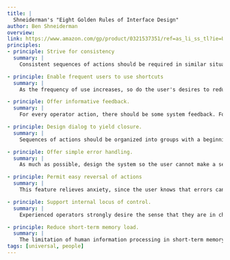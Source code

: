 ```yaml
---
title: |
  Shneiderman's "Eight Golden Rules of Interface Design"
author: Ben Shneiderman
overview:
link: https://www.amazon.com/gp/product/0321537351/ref=as_li_ss_tl?ie=UTF8&camp=1789&creative=390957&creativeASIN=0321537351&linkCode=as2&tag=inusabiwetrus-20
principles:
- principle: Strive for consistency
  summary: |
    Consistent sequences of actions should be required in similar situations; identical terminology should be used in prompts, menus, and help screens; and consistent commands should be employed throughout.

- principle: Enable frequent users to use shortcuts
  summary: |
    As the frequency of use increases, so do the user's desires to reduce the number of interactions and to increase the pace of interaction. Abbreviations, function keys, hidden commands, and macro facilities are very helpful to an expert user.

- principle: Offer informative feedback.
  summary: |
    For every operator action, there should be some system feedback. For frequent and minor actions, the response can be modest, while for infrequent and major actions, the response should be more substantial.

- principle: Design dialog to yield closure.
  summary: |
    Sequences of actions should be organized into groups with a beginning, middle, and end. The informative feedback at the completion of a group of actions gives the operators the satisfaction of accomplishment, a sense of relief, the signal to drop contingency plans and options from their minds, and an indication that the way is clear to prepare for the next group of actions.

- principle: Offer simple error handling.
  summary: |
    As much as possible, design the system so the user cannot make a serious error. If an error is made, the system should be able to detect the error and offer simple, comprehensible mechanisms for handling the error.

- principle: Permit easy reversal of actions
  summary: |
    This feature relieves anxiety, since the user knows that errors can be undone; it thus encourages exploration of unfamiliar options. The units of reversibility may be a single action, a data entry, or a complete group of actions.

- principle: Support internal locus of control.
  summary: |
    Experienced operators strongly desire the sense that they are in charge of the system and that the system responds to their actions. Design the system to make users the initiators of actions rather than the responders.

- principle: Reduce short-term memory load.
  summary: |
    The limitation of human information processing in short-term memory requires that displays be kept simple, multiple page displays be consolidated, window-motion frequency be reduced, and sufficient training time be allotted for codes, mnemonics, and sequences of actions.
tags: [universal, people]
---
```

